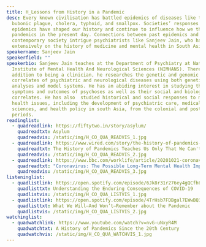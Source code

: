 ```yaml
---
title: H_Lessons from History in a Pandemic
desc: Every known civilisation has battled epidemics of diseases like the
  bubonic plague, cholera, typhoid, and smallpox. Societies’ responses to
  epidemics have shaped our history and continue to influence how we think of
  pandemics in the present day. Connections between past epidemics and
  contemporary society intrigue psychiatrists like Sanjeev Jain, who has worked
  extensively on the history of medicine and mental health in South Asia.
speakername: Sanjeev Jain
speakerfield: ""
speakerbio: Sanjeev Jain teaches at the Department of Psychiatry at National
  Institute of Mental Health And Neurological Sciences (NIMHANS). There, in
  addition to being a clinician, he researches the genetic and genomic
  correlates of psychiatric and neurological diseases using both genetic
  analyses and model systems. He has an abiding interest in studying the
  symptoms and outcomes of psychoses as well as their social and biological
  correlates. He has also  studied historical and social responses to mental
  health issues, including the development of psychiatric care, medical
  sciences, and health policy in south Asia, from the colonial and post-colonial
  periods.
readinglist:
  - quadreadlink: https://fiftytwo.in/story/asylum/
    quadreadtxt: Asylum
    quadreadvis: /static/img/H_CO_QUA_READVIS_1.jpg
  - quadreadlink: https://www.wired.com/story/the-history-of-pandemics-teaches-us-only-that-we-cant-be-taught/
    quadreadtxt: The History of Pandemics Teaches Us Only That We Can't Be Taught
    quadreadvis: /static/img/H_CO_QUA_READVIS_2.jpg
  - quadreadlink: https://www.bbc.com/worklife/article/20201021-coronavirus-the-possible-long-term-mental-health-impacts
    quadreadtxt: "Coronavirus: The Possible Long-Term Mental Health Impacts"
    quadreadvis: /static/img/H_CO_QUA_READVIS_3.jpg
listeninglist:
  - quadlistlink: https://open.spotify.com/episode/6Jk8r31r276ey4gQCfh6G0
    quadlisttxt: Understanding the Enduring Consequences of COVID-19
    quadlistvis: /static/img/H_CO_QUA_LISTVIS_1.jpg
  - quadlistlink: https://open.spotify.com/episode/4TrHsb7FDBgal7EWwBQ3TK
    quadlisttxt: What We Will—And Won’t—Remember about the Pandemic
    quadlistvis: /static/img/H_CO_QUA_LISTVIS_2.jpg
watchinglist:
  - quadwatchlink: https://www.youtube.com/watch?v=nvG-uNxyR4M
    quadwatchtxt: A History of Pandemics Since the 20th Century
    quadwatchvis: /static/img/H_CO_QUA_WATCHVIS_1.jpg
---
```

